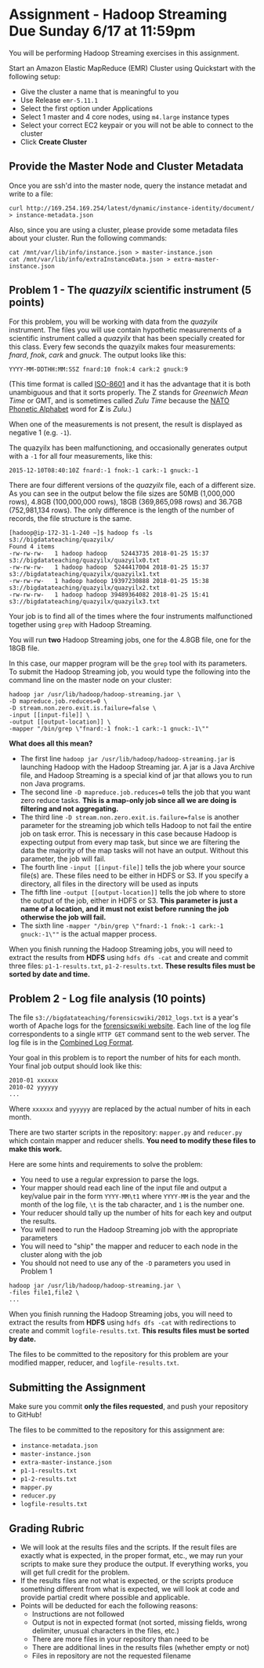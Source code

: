 # Assignment - Hadoop Streaming <br> Due Sunday 6/17 at 11:59pm

You will be performing Hadoop Streaming exercises in this assignment. 

Start an Amazon Elastic MapReduce (EMR) Cluster using Quickstart with the following setup:

*  Give the cluster a name that is meaningful to you
*  Use Release `emr-5.11.1`
*  Select the first option under Applications
*  Select 1 master and 4 core nodes, using `m4.large` instance types
*  Select your correct EC2 keypair or you will not be able to connect to the cluster
*  Click **Create Cluster**


## Provide the Master Node and Cluster Metadata

Once you are ssh'd into the master node, query the instance metadat and write to a file:

```
curl http://169.254.169.254/latest/dynamic/instance-identity/document/ > instance-metadata.json
```

Also, since you are using a cluster, please provide some metadata files about your cluster. Run the following commands:

```
cat /mnt/var/lib/info/instance.json > master-instance.json
cat /mnt/var/lib/info/extraInstanceData.json > extra-master-instance.json
```

## Problem 1 - The _quazyilx_ scientific instrument (5 points)

For this problem, you will be working with data from the _quazyilx_ instrument. The files you will use contain hypothetic measurements of a scientific instrument called a _quazyilx_ that has been specially created for this class. Every few seconds the quazyilx makes four measurements: _fnard_, _fnok_, _cark_ and _gnuck_. The output looks like this:

    YYYY-MM-DDTHH:MM:SSZ fnard:10 fnok:4 cark:2 gnuck:9

(This time format is called [ISO-8601](https://en.wikipedia.org/wiki/ISO_8601) and it has the advantage that it is both unambiguous and that it sorts properly. The Z stands for _Greenwich Mean Time_ or GMT, and is sometimes called _Zulu Time_ because the [NATO Phonetic Alphabet](https://en.wikipedia.org/wiki/NATO_phonetic_alphabet) word for **Z** is _Zulu_.)

When one of the measurements is not present, the result is displayed as negative 1 (e.g. `-1`). 

The quazyilx has been malfunctioning, and occasionally generates output with a `-1` for all four measurements, like this:

    2015-12-10T08:40:10Z fnard:-1 fnok:-1 cark:-1 gnuck:-1

There are four different versions of the _quazyilx_ file, each of a different size. As you can see in the output below the file sizes are 50MB (1,000,000 rows), 4.8GB (100,000,000 rows), 18GB (369,865,098 rows) and 36.7GB (752,981,134 rows). The only difference is the length of the number of records, the file structure is the same. 

```
[hadoop@ip-172-31-1-240 ~]$ hadoop fs -ls s3://bigdatateaching/quazyilx/
Found 4 items
-rw-rw-rw-   1 hadoop hadoop    52443735 2018-01-25 15:37 s3://bigdatateaching/quazyilx/quazyilx0.txt
-rw-rw-rw-   1 hadoop hadoop  5244417004 2018-01-25 15:37 s3://bigdatateaching/quazyilx/quazyilx1.txt
-rw-rw-rw-   1 hadoop hadoop 19397230888 2018-01-25 15:38 s3://bigdatateaching/quazyilx/quazyilx2.txt
-rw-rw-rw-   1 hadoop hadoop 39489364082 2018-01-25 15:41 s3://bigdatateaching/quazyilx/quazyilx3.txt
```

Your job is to find all of the times where the four instruments malfunctioned together using `grep` with Hadoop Streaming. 

You will run **two** Hadoop Streaming jobs, one for the 4.8GB file, one for the 18GB file.

In this case, our mapper program will be the `grep` tool with its parameters. To submit the Hadoop Streaming job, you would type the following into the command line on the master node on your cluster: 

```
hadoop jar /usr/lib/hadoop/hadoop-streaming.jar \
-D mapreduce.job.reduces=0 \
-D stream.non.zero.exit.is.failure=false \
-input [[input-file]] \
-output [[output-location]] \
-mapper "/bin/grep \"fnard:-1 fnok:-1 cark:-1 gnuck:-1\""
```

**What does all this mean?**

* The first line `hadoop jar /usr/lib/hadoop/hadoop-streaming.jar` is launching Hadoop with the Hadoop Streaming jar. A jar is a Java Archive file, and Hadoop Streaming is a special kind of jar that allows you to run non Java programs.
* The second line `-D mapreduce.job.reduces=0` tells the job that you want zero reduce tasks. **This is a map-only job since all we are doing is filtering and not aggregating.**
* The third line `-D stream.non.zero.exit.is.failure=false` is another parameter for the streaming job which tells Hadoop to not fail the entire job on task error. This is necessary in this case because Hadoop is expecting output from every map task, but since we are filtering the data the majority of the map tasks will not have an output. Without this parameter, the job will fail.
* The fourth line `-input [[input-file]]` tells the job where your source file(s) are. These files need to be either in HDFS or S3. If you specify a directory, all files in the directory will be used as inputs
* The fifth line `-output [[output-location]]` tells the job where to store the output of the job, either in HDFS or S3. **This parameter is just a name of a location, and it must not exist before running the job otherwise the job will fail.**
* The sixth line `-mapper "/bin/grep \"fnard:-1 fnok:-1 cark:-1 gnuck:-1\""` is the actual mapper process.

When you finish running the Hadoop Streaming jobs, you will need to extract the results from **HDFS** using `hdfs dfs -cat` and create and commit three files: `p1-1-results.txt`, `p1-2-results.txt`. **These results files must be sorted by date and time.**


## Problem 2 - Log file analysis (10 points)

The file `s3://bigdatateaching/forensicswiki/2012_logs.txt` is a year's worth of Apache logs for the [forensicswiki website](http://forensicswiki.org/wiki/Main_Page). Each line of the log file correspondents to a single `HTTP GET` command sent to the web server. The log file is in the [Combined Log Format](https://httpd.apache.org/docs/1.3/logs.html#combined).

Your goal in this problem is to report the number of hits for each month. Your final job output should look like this:

    2010-01 xxxxxx
    2010-02 yyyyyy
    ...

Where `xxxxxx` and `yyyyyy` are replaced by the actual number of hits in each month.

There are two starter scripts in the repository: `mapper.py` and `reducer.py` which contain mapper and reducer shells. **You need to modify these files to make this work.**

Here are some hints and requirements to solve the problem:

* You need to use a regular expression to parse the logs. 
* Your mapper should read each line of the input file and output a key/value pair in the form `YYYY-MM\t1` where `YYYY-MM` is the year and the month of the log file, `\t` is the tab character, and `1` is the number one. 
* Your reducer should tally up the number of hits for each key and output the results.
* You will need to run the Hadoop Streaming job with the appropriate parameters
* You will need to "ship" the mapper and reducer to each node in the cluster along with the job
* You should not need to use any of the `-D` parameters you used in Problem 1

```
hadoop jar /usr/lib/hadoop/hadoop-streaming.jar \
-files file1,file2 \
...
```

When you finish running the Hadoop Streaming jobs, you will need to extract the results from **HDFS** using `hdfs dfs -cat` with redirections to create and commit `logfile-results.txt`. **This results files must be sorted by date.**

The files to be committed to the repository for this problem are your modified mapper, reducer, and `logfile-results.txt`.


## Submitting the Assignment

Make sure you commit **only the files requested**, and push your repository to GitHub!

The files to be committed to the repository for this assignment are:

* `instance-metadata.json`
* `master-instance.json`
* `extra-master-instance.json`
* `p1-1-results.txt`
* `p1-2-results.txt`
* `mapper.py`
* `reducer.py`
* `logfile-results.txt`


## Grading Rubric

-   We will look at the results files and the scripts. If the result files are exactly what is expected, in the proper format, etc., we may run your scripts to make sure they produce the output. If everything works, you will get full credit for the problem.
-   If the results files are not what is expected, or the scripts produce something different from what is expected, we will look at code and provide partial credit where possible and applicable.
-   Points will be deducted for each the following reasons:
    -   Instructions are not followed
    -   Output is not in expected format (not sorted, missing fields, wrong delimiter, unusual characters in the files, etc.)
    -   There are more files in your repository than need to be
    -   There are additional lines in the results files (whether empty or not)
    -   Files in repository are not the requested filename



	
